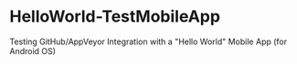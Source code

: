 # HelloWorld-TestMobileApp
Testing GitHub/AppVeyor Integration with a "Hello World" Mobile App (for Android OS)
